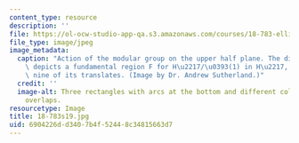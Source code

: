 ```yaml
---
content_type: resource
description: ''
file: https://ol-ocw-studio-app-qa.s3.amazonaws.com/courses/18-783-elliptic-curves-spring-2019/6904226dd3407b4f52448c34815663d7_18-783s19.jpg
file_type: image/jpeg
image_metadata:
  caption: "Action of the modular group on the upper half plane. The diagram above\
    \ depicts a fundamental region F for H\u2217/\u0393(1) in H\u2217, along with\
    \ nine of its translates. (Image by Dr. Andrew Sutherland.)"
  credit: ''
  image-alt: Three rectangles with arcs at the bottom and different color areas showing
    overlaps.
resourcetype: Image
title: 18-783s19.jpg
uid: 6904226d-d340-7b4f-5244-8c34815663d7
---
```

